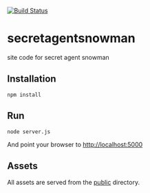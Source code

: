[![Build Status](https://travis-ci.org/skawtus/secretagentsnowman.svg)](https://travis-ci.org/skawtus/secretagentsnowman)

secretagentsnowman
==================

site code for secret agent snowman

Installation
------------


```
npm install
```

Run
---

```
node server.js
```

And point your browser to [http://localhost:5000](http://localhost:5000)


Assets
------

All assets are served from the [public](public/) directory.  

